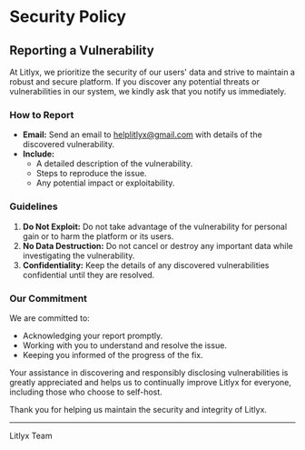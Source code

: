 # Security Policy

## Reporting a Vulnerability

At Litlyx, we prioritize the security of our users' data and strive to maintain a robust and secure platform. If you discover any potential threats or vulnerabilities in our system, we kindly ask that you notify us immediately.

### How to Report

- **Email:** Send an email to [helplitlyx@gmail.com](mailto:helplitlyx@gmail.com) with details of the discovered vulnerability.
- **Include:**
  - A detailed description of the vulnerability.
  - Steps to reproduce the issue.
  - Any potential impact or exploitability.

### Guidelines

1. **Do Not Exploit:** Do not take advantage of the vulnerability for personal gain or to harm the platform or its users.
2. **No Data Destruction:** Do not cancel or destroy any important data while investigating the vulnerability.
3. **Confidentiality:** Keep the details of any discovered vulnerabilities confidential until they are resolved.

### Our Commitment

We are committed to:
- Acknowledging your report promptly.
- Working with you to understand and resolve the issue.
- Keeping you informed of the progress of the fix.

Your assistance in discovering and responsibly disclosing vulnerabilities is greatly appreciated and helps us to continually improve Litlyx for everyone, including those who choose to self-host.

Thank you for helping us maintain the security and integrity of Litlyx.

--- 

Litlyx Team
